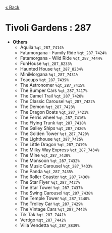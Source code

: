 <a href="../parks_available.md">&laquo; Back</a>
# Tivoli Gardens : 287
 - **Others** 
   - Aquila `%qt_287_7414%`
   - Fatamorgana - Family Ride `%qt_287_7424%`
   - Fatamorgana - Wild Ride `%qt_287_7444%`
   - FunHouse `%qt_287_8233%`
   - Haunted House `%qt_287_8234%`
   - MiniMorgana `%qt_287_7431%`
   - Teacups `%qt_287_7439%`
   - The Astronomer `%qt_287_7415%`
   - The Bumper Cars `%qt_287_7417%`
   - The Camel Trail `%qt_287_7428%`
   - The Classic Carousel `%qt_287_7422%`
   - The Demon `%qt_287_7423%`
   - The Dragon Boats `%qt_287_7421%`
   - The Ferris wheel `%qt_287_7416%`
   - The Flying Trunk `%qt_287_7418%`
   - The Galley Ships `%qt_287_7426%`
   - The Golden Tower `%qt_287_7420%`
   - The Lighthouse `%qt_287_7425%`
   - The Little Dragon `%qt_287_7419%`
   - The Milky Way Express `%qt_287_7434%`
   - The Mine `%qt_287_7430%`
   - The Monsoon `%qt_287_7432%`
   - The Music Carousel `%qt_287_7433%`
   - The Panda `%qt_287_7435%`
   - The Roller Coaster `%qt_287_7436%`
   - The Star Flyer `%qt_287_7427%`
   - The Star Tower `%qt_287_7437%`
   - The Swing Carousel `%qt_287_7438%`
   - The Temple Tower `%qt_287_7440%`
   - The Trolley Car `%qt_287_7429%`
   - The Vintage Cars `%qt_287_7443%`
   - Tik Tak `%qt_287_7441%`
   - Vertigo `%qt_287_7442%`
   - Villa Vendetta `%qt_287_8839%`
